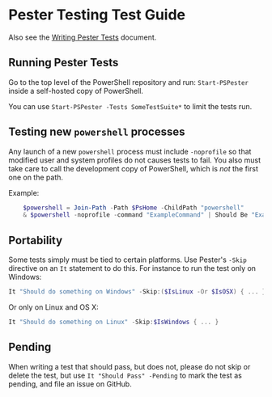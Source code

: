 Pester Testing Test Guide
=========================

Also see the [Writing Pester Tests](../../docs/testing-guidelines/WritingPesterTests.md)
document.

Running Pester Tests
--------------------

Go to the top level of the PowerShell repository and run: `Start-PSPester`
inside a self-hosted copy of PowerShell.

You can use `Start-PSPester -Tests SomeTestSuite*` to limit the tests run.

Testing new `powershell` processes
----------------------------------

Any launch of a new `powershell` process must include `-noprofile` so that
modified user and system profiles do not causes tests to fail. You also must
take care to call the development copy of PowerShell, which is *not* the first
one on the path.

Example:

```powershell
    $powershell = Join-Path -Path $PsHome -ChildPath "powershell"
    & $powershell -noprofile -command "ExampleCommand" | Should Be "ExampleOutput"
```

Portability
-----------

Some tests simply must be tied to certain platforms. Use Pester's
`-Skip` directive on an `It` statement to do this. For instance to run
the test only on Windows:

```powershell
It "Should do something on Windows" -Skip:($IsLinux -Or $IsOSX) { ... }
```

Or only on Linux and OS X:

```powershell
It "Should do something on Linux" -Skip:$IsWindows { ... }
```

Pending
-------

When writing a test that should pass, but does not, please do not skip or delete
the test, but use `It "Should Pass" -Pending` to mark the test as pending, and
file an issue on GitHub.
